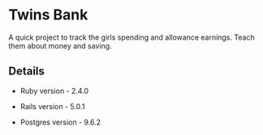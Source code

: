 # Twins Bank

A quick project to track the girls spending and allowance earnings. Teach them about money and saving.

## Details

* Ruby version - 2.4.0

* Rails version - 5.0.1

* Postgres version - 9.6.2
